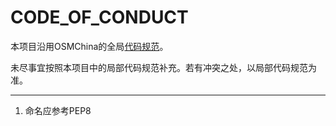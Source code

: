# CODE_OF_CONDUCT

本项目沿用OSMChina的全局[代码规范](https://github.com/OSMChina/OSMChina-CODE_OF_CONDUCT)。

未尽事宜按照本项目中的局部代码规范补充。若有冲突之处，以局部代码规范为准。

----------

1. 命名应参考PEP8
